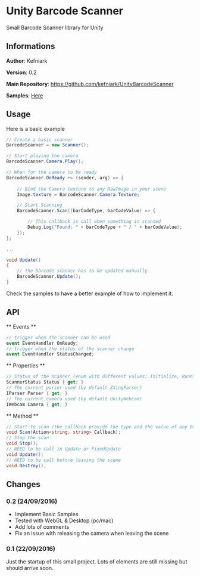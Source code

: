 # Unity Barcode Scanner
Small Barcode Scanner library for Unity
 
## Informations
**Author**: Kefniark

**Version**: 0.2

**Main Repository**: https://github.com/kefniark/UnityBarcodeScanner

**Samples**: [Here](https://github.com/kefniark/UnityBarcodeScanner/tree/master/Assets/Samples)

## Usage
Here is a basic example
```csharp
// Create a basic scanner
BarcodeScanner = new Scanner();

// Start playing the camera
BarcodeScanner.Camera.Play();

// When for the camera to be ready
BarcodeScanner.OnReady += (sender, arg) => {
    
    // Bind the Camera texture to any RawImage in your scene
    Image.texture = BarcodeScanner.Camera.Texture;

    // Start Scanning
    BarcodeScanner.Scan((barCodeType, barCodeValue) => {

        // This callback is call when something is scanned
        Debug.Log("Found: " + barCodeType + " / " + barCodeValue);
    });
};

...

void Update()
{
    // The barcode scanner has to be updated manually
	BarcodeScanner.Update();
}
```
Check the samples to have a better example of how to implement it.

## API
** Events **
```csharp
// trigger when the scanner can be used
event EventHandler OnReady;
// trigger when the status of the scanner change
event EventHandler StatusChanged;
```

** Properties **
```csharp
// Status of the scanner (enum with different values: Initialize, Running, Paused)
ScannerStatus Status { get; }
// The current parser used (by default ZXingParser)
IParser Parser { get; }
// The current camera used (by default UnityWebcam)
IWebcam Camera { get; }
```

** Method **
```csharp
// Start to scan (the callback provide the type and the value of any barcode found)
void Scan(Action<string, string> Callback);
// Stop the scan
void Stop();
// NEED to be call in Update or FixedUpdate
void Update();
// NEED to be call before leaving the scene
void Destroy();
```

## Changes

### 0.2 (24/09/2016)
* Implement Basic Samples
* Tested with WebGL & Desktop (pc/mac)
* Add lots of comments
* Fix an issue with releasing the camera when leaving the scene

### 0.1 (22/09/2016)
Just the startup of this small project.
Lots of elements are still missing but should arrive soon.
